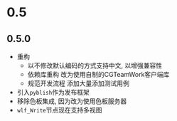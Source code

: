 # 0.5

## 0.5.0

* 重构
  * 以不修改默认编码的方式支持中文, 以增强兼容性
  * 依赖库重构 改为使用自制的CGTeamWork客户端库
  * 规范开发流程 添加大量添加测试用例
* 引入`pyblish`作为发布框架
* 移除色板集成, 因为改为使用色板服务器
* `wlf_Write`节点现在支持多视图
